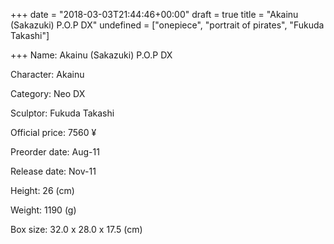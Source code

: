 +++
date = "2018-03-03T21:44:46+00:00"
draft = true
title = "Akainu (Sakazuki) P.O.P DX"
undefined = ["onepiece", "portrait of pirates", "Fukuda Takashi"]

+++
Name: Akainu (Sakazuki) P.O.P DX

Character: Akainu

Category: Neo DX

Sculptor: Fukuda Takashi

Official price: 7560 ¥

Preorder date: Aug-11

Release date: Nov-11

Height: 26 (cm)

Weight: 1190 (g)

Box size: 32.0 x 28.0 x 17.5 (cm)